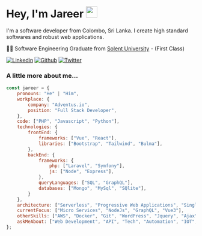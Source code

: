# Hey, I'm Jareer <img src="https://media.giphy.com/media/QssGEmpkyEOhBCb7e1/giphy.gif" width="30">

I'm a software developer from Colombo, Sri Lanka. I create high standard softwares and robust web applications.

👨‍🎓 Software Engineering Graduate from [Solent University](https://www.solent.ac.uk/courses/undergraduate/software-engineering-bsc) - (First Class)
<p>
  <a href="https://www.linkedin.com/in/jareer-zeenam/" target="_blank"><img alt="Linkedin" src="https://img.shields.io/badge/LinkedIn-0077B5?style=for-the-badge&logo=linkedin&logoColor=white" /></a>
  <a href="https://github.com/jareerzeenam" target="_blank"><img alt="Github" src="https://img.shields.io/badge/GitHub-%2312100E.svg?&style=for-the-badge&logo=Github&logoColor=white" /></a>
  <a href="https://twitter.com/Jareer28" target="_blank"><img alt="Twitter" src="https://img.shields.io/badge/twitter-%231DA1F2.svg?&style=for-the-badge&logo=twitter&logoColor=white" /></a>
</p>

###  A little more about me...  

<!-- ```php
<?php

namespace Jareer;

class About extends Me
{
    public function getCurrentWorkplace(): array
    {
        return [
            'workplace' => [
                'company' => 'Adventus.io',
                'position' => 'Full Stack Developer'         
            ]
        ];
    }

    public function getDailySkills(): array
    {
        return [
            Php::class,
            Laravel::class,
            Vuejs::class,
            JavaScript::class,
            Nodejs::class,
            GraphQl::class,
            MySql::class,
            MongoDB::class,
            Bootstrap::class,
            TailwindCss::class,
            Sass::class,
        ];
    }

    public function getOtherSkills(): array
    {
        return [
            Git::class,
            Docker::class,
            WordPress::class,
            Jquery::class,
            Ajax::class,
            Serverless::class,
            Firebase::class,
            Stripe::class,
            Python::class,
            Aws::class,
            Figma::class,
            PhotoShop::class,
            Illustrator::class,
        ];
    }

    public function getFutureGoal(): string
    {
        return 'To be a Software Solution Architect.';
    }
}
``` -->

``` js
const jareer = {
    pronouns: "He" | "Him",
    workplace: {
        company: "Adventus.io",
        position: "Full Stack Developer",
    },
    code: ["PHP", "Javascript", "Python"],
    technologies: {
        frontEnd: {
            frameworks: ["Vue", "React"],
            libraries: ["Bootstrap", "Tailwind", "Bulma"],
        },
        backEnd: {
            frameworks: {
                php: ["Laravel", "Symfony"],
                js: ["Node", "Express"],
            },
            queryLanguages: ["SQL", "GraphQL"],
            databases: ["Mongo", "MySql", "SQlite"],
        }
    },
    architecture: ["Serverless", "Progressive Web Applications", "Single Page Applications"],
    currentFocus: ["Micro Services", "NodeJs", "GraphQL", "Vue3"],
    otherSkills: ["AWS", "Docker", "Git", "WordPress", "Jquery", "Ajax", "Firebase", "Stripe", "Figma"],
    askMeAbout: ["Web Development", "API", "Tech", "Automation", "IOT", "AI"],
};

```